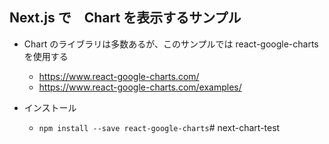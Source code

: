 ## Next.js で　Chart を表示するサンプル

* Chart のライブラリは多数あるが、このサンプルでは react-google-charts を使用する
  - https://www.react-google-charts.com/
  - https://www.react-google-charts.com/examples/

* インストール
  - `npm install --save react-google-charts`# next-chart-test
